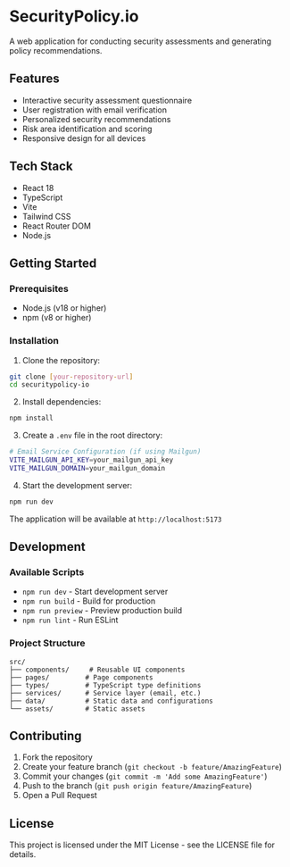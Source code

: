 # SecurityPolicy.io

A web application for conducting security assessments and generating policy recommendations.

## Features

- Interactive security assessment questionnaire
- User registration with email verification
- Personalized security recommendations
- Risk area identification and scoring
- Responsive design for all devices

## Tech Stack

- React 18
- TypeScript
- Vite
- Tailwind CSS
- React Router DOM
- Node.js

## Getting Started

### Prerequisites

- Node.js (v18 or higher)
- npm (v8 or higher)

### Installation

1. Clone the repository:
```bash
git clone [your-repository-url]
cd securitypolicy-io
```

2. Install dependencies:
```bash
npm install
```

3. Create a `.env` file in the root directory:
```bash
# Email Service Configuration (if using Mailgun)
VITE_MAILGUN_API_KEY=your_mailgun_api_key
VITE_MAILGUN_DOMAIN=your_mailgun_domain
```

4. Start the development server:
```bash
npm run dev
```

The application will be available at `http://localhost:5173`

## Development

### Available Scripts

- `npm run dev` - Start development server
- `npm run build` - Build for production
- `npm run preview` - Preview production build
- `npm run lint` - Run ESLint

### Project Structure

```
src/
├── components/     # Reusable UI components
├── pages/         # Page components
├── types/         # TypeScript type definitions
├── services/      # Service layer (email, etc.)
├── data/          # Static data and configurations
└── assets/        # Static assets
```

## Contributing

1. Fork the repository
2. Create your feature branch (`git checkout -b feature/AmazingFeature`)
3. Commit your changes (`git commit -m 'Add some AmazingFeature'`)
4. Push to the branch (`git push origin feature/AmazingFeature`)
5. Open a Pull Request

## License

This project is licensed under the MIT License - see the LICENSE file for details.

